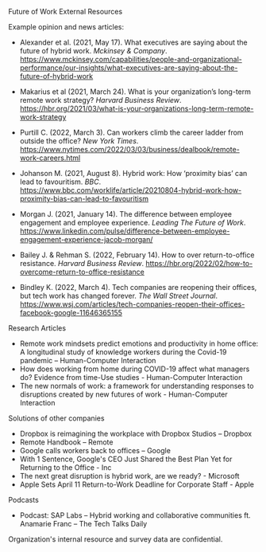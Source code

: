 Future of Work External Resources

Example opinion and news articles:

* Alexander et al. (2021, May 17). What executives are saying about the future of hybrid work. *Mckinsey & Company*. https://www.mckinsey.com/capabilities/people-and-organizational-performance/our-insights/what-executives-are-saying-about-the-future-of-hybrid-work

 * Makarius et al (2021, March 24). What is your organization’s long-term remote work strategy? *Harvard Business Review*. https://hbr.org/2021/03/what-is-your-organizations-long-term-remote-work-strategy

* Purtill C. (2022, March 3). Can workers climb the career ladder from outside the office? *New York Times*. https://www.nytimes.com/2022/03/03/business/dealbook/remote-work-careers.html

* Johanson M. (2021, August 8). Hybrid work: How ‘proximity bias’ can lead to favouritism. *BBC*. https://www.bbc.com/worklife/article/20210804-hybrid-work-how-proximity-bias-can-lead-to-favouritism

* Morgan J. (2021, January 14). The difference between employee engagement and employee experience. *Leading The Future of Work*. https://www.linkedin.com/pulse/difference-between-employee-engagement-experience-jacob-morgan/

* Bailey J. & Rehman S. (2022, February 14). How to over return-to-office resistance. *Harvard Business Review*. https://hbr.org/2022/02/how-to-overcome-return-to-office-resistance

* Bindley K. (2022, March 4). Tech companies are reopening their offices, but tech work has changed forever. *The Wall Street Journal*. https://www.wsj.com/articles/tech-companies-reopen-their-offices-facebook-google-11646365155


Research Articles

-	Remote work mindsets predict emotions and productivity in home office: A longitudinal study of knowledge workers during the Covid-19 pandemic – Human-Computer Interaction
-	How does working from home during COVID-19 affect what managers do? Evidence from time-Use studies - Human-Computer Interaction
-	The new normals of work: a framework for understanding responses to disruptions created by new futures of work - Human-Computer Interaction


Solutions of other companies
-	Dropbox is reimagining the workplace with Dropbox Studios – Dropbox
-	Remote Handbook – Remote
-	Google calls workers back to offices – Google
-	With 1 Sentence, Google's CEO Just Shared the Best Plan Yet for Returning to the Office - Inc
-	The next great disruption is hybrid work, are we ready? - Microsoft
-	Apple Sets April 11 Return-to-Work Deadline for Corporate Staff - Apple

Podcasts
-	Podcast: SAP Labs – Hybrid working and collaborative communities ft. Anamarie Franc – The Tech Talks Daily

Organization's internal resource and survey data are confidential.
